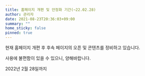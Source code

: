 ```yaml
---
title: 홈페이지 개편 및 안정화 기간(~22.02.28)
author: 관리자
date: 2021-08-23T20:36:03+09:00
summary: ""
home_sticky: false
pinned: true
---
```

현재 홈페이지 개편 후 후속 페이지의 오픈 및 콘텐츠를 정비하고 있습니다. 

사용에 불편함이 있을 수 있으니, 양해바랍니다.

2022년 2월 28일까지